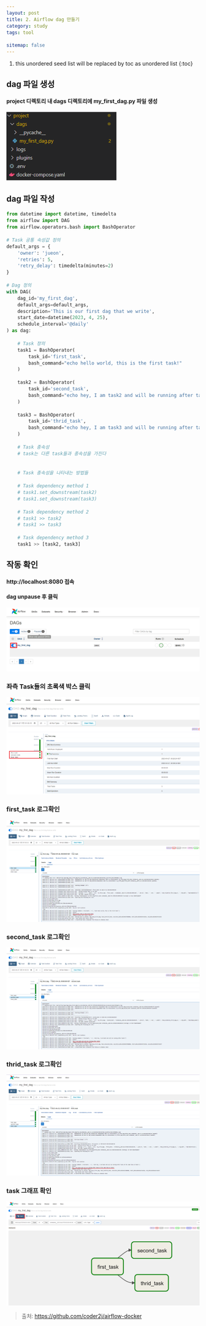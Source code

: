 ```yaml
---
layout: post
title: 2. Airflow dag 만들기
category: study
tags: tool

sitemap: false
---
```

1. this unordered seed list will be replaced by toc as unordered list
{:toc}

## dag 파일 생성
#### project 디렉토리 내 dags 디렉토리에 my_first_dag.py 파일 생성   
![](/assets/img/post/airflow_dag_만들기/dag1.png)

## dag 파일 작성
```py
from datetime import datetime, timedelta
from airflow import DAG
from airflow.operators.bash import BashOperator

# Task 공통 속성값 정의
default_args = {
    'owner': 'jueon',
    'retries': 5,
    'retry_delay': timedelta(minutes=2)
}

# Dag 정의
with DAG(
    dag_id='my_first_dag',
    default_args=default_args,
    description='This is our first dag that we write',
    start_date=datetime(2023, 4, 25),
    schedule_interval='@daily'
) as dag:
    
    # Task 정의
    task1 = BashOperator(
        task_id='first_task',
        bash_command="echo hello world, this is the first task!"
    )

    task2 = BashOperator(
        task_id='second_task',
        bash_command="echo hey, I am task2 and will be running after task1!"
    )

    task3 = BashOperator(
        task_id='thrid_task',
        bash_command="echo hey, I am task3 and will be running after task1 at the same time as task2!"
    )

    # Task 종속성
    # task는 다른 task들과 종속성을 가진다


    # Task 종속성을 나타내는 방법들

    # Task dependency method 1
    # task1.set_downstream(task2)
    # task1.set_downstream(task3)

    # Task dependency method 2
    # task1 >> task2
    # task1 >> task3

    # Task dependency method 3
    task1 >> [task2, task3]
```
## 작동 확인
#### http://localhost:8080 접속
#### dag unpause 후 클릭  
![](/assets/img/post/airflow_dag_만들기/dag2.png)  
  
### 좌측 Task들의 초록색 박스 클릭
![](/assets/img/post/airflow_dag_만들기/dag3.png)
  
### first_task 로그확인
![](/assets/img/post/airflow_dag_만들기/dag4.png)

### second_task 로그확인
![](/assets/img/post/airflow_dag_만들기/dag5.png)

### thrid_task 로그확인
![](/assets/img/post/airflow_dag_만들기/dag6.png)

### task 그래프 확인
![](/assets/img/post/airflow_dag_만들기/dag7.png)


>출처: <https://github.com/coder2j/airflow-docker>